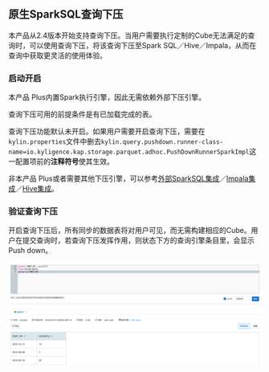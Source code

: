 ## 原生SparkSQL查询下压
本产品从2.4版本开始支持查询下压。当用户需要执行定制的Cube无法满足的查询时，可以使用查询下压，将该查询下压至Spark SQL／Hive／Impala，从而在查询中获取更灵活的使用体验。

### 启动开启

本产品 Plus内置Spark执行引擎，因此无需依赖外部下压引擎。

查询下压可用的前提条件是有已加载完成的表。

查询下压功能默认未开启。如果用户需要开启查询下压，需要在`kylin.properties`文件中删去`kylin.query.pushdown.runner-class-name=io.kyligence.kap.storage.parquet.adhoc.PushDownRunnerSparkImpl`这一配置项前的**注释符号**使其生效。

非本产品 Plus或者需要其他下压引擎，可以参考[外部SparkSQL集成](pushdown_sparksql.cn.md)／[Impala集成](pushdown_impala.cn.md)／[Hive集成](pushdown_hive.cn.md)。

### 验证查询下压

开启查询下压后，所有同步的数据表将对用户可见，而无需构建相应的Cube。用户在提交查询时，若查询下压发挥作用，则状态下方的查询引擎条目里，会显示Push down。

![](images/query_pushdown_enable.png)
